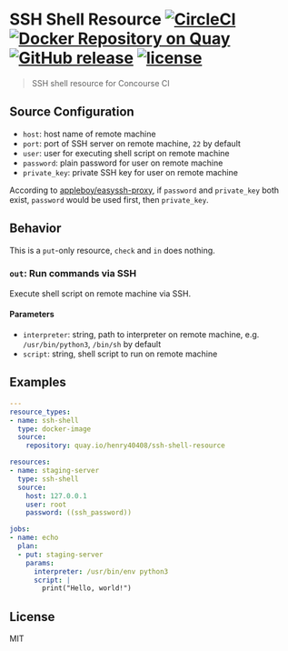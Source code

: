 # SSH Shell Resource [![CircleCI](https://circleci.com/gh/henry40408/ssh-shell-resource.svg?style=shield)](https://circleci.com/gh/henry40408/ssh-shell-resource) [![Docker Repository on Quay](https://quay.io/repository/henry40408/ssh-shell-resource/status "Docker Repository on Quay")](https://quay.io/repository/henry40408/ssh-shell-resource) [![GitHub release](https://img.shields.io/github/release/henry40408/ssh-shell-resource.svg)](https://github.com/henry40408/ssh-shell-resource) [![license](https://img.shields.io/github/license/henry40408/ssh-shell-resource.svg)](https://github.com/henry40408/ssh-shell-resource)

> SSH shell resource for Concourse CI

## Source Configuration

- `host`: host name of remote machine
- `port`: port of SSH server on remote machine, `22` by default
- `user`: user for executing shell script on remote machine
- `password`: plain password for user on remote machine
- `private_key`: private SSH key for user on remote machine

According to [appleboy/easyssh-proxy](https://github.com/appleboy/easyssh-proxy/blob/b777a323265704a7015f3526c3fe31b4f0daa722/easyssh.go#L69-L105), if `password` and `private_key` both exist, `password` would be used first, then `private_key`.

## Behavior

This is a `put`-only resource, `check` and `in` does nothing.

### `out`: Run commands via SSH

Execute shell script on remote machine via SSH.

#### Parameters

- `interpreter`: string, path to interpreter on remote machine, e.g. `/usr/bin/python3`, `/bin/sh` by default
- `script`: string, shell script to run on remote machine

## Examples

```yaml
---
resource_types:
- name: ssh-shell
  type: docker-image
  source:
    repository: quay.io/henry40408/ssh-shell-resource

resources:
- name: staging-server
  type: ssh-shell
  source:
    host: 127.0.0.1
    user: root
    password: ((ssh_password))

jobs:
- name: echo
  plan:
  - put: staging-server
    params:
      interpreter: /usr/bin/env python3
      script: |
        print("Hello, world!")
```

## License

MIT
